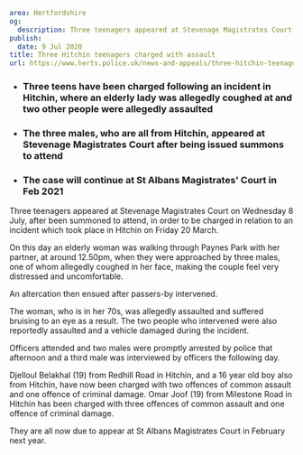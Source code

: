 ```yaml
area: Hertfordshire
og:
  description: Three teenagers appeared at Stevenage Magistrates Court on Wednesday 8 July, after been summoned to attend, in order to be charged in relation to an incident which took place in Hitchin on Friday 20 March.
publish:
  date: 9 Jul 2020
title: Three Hitchin teenagers charged with assault
url: https://www.herts.police.uk/news-and-appeals/three-hitchin-teenagers-charged-with-assault-0334G
```

* ### Three teens have been charged following an incident in Hitchin, where an elderly lady was allegedly coughed at and two other people were allegedly assaulted

 * ### The three males, who are all from Hitchin, appeared at Stevenage Magistrates Court after being issued summons to attend

 * ### The case will continue at St Albans Magistrates' Court in Feb 2021

Three teenagers appeared at Stevenage Magistrates Court on Wednesday 8 July, after been summoned to attend, in order to be charged in relation to an incident which took place in Hitchin on Friday 20 March.

On this day an elderly woman was walking through Paynes Park with her partner, at around 12.50pm, when they were approached by three males, one of whom allegedly coughed in her face, making the couple feel very distressed and uncomfortable.

An altercation then ensued after passers-by intervened.

The woman, who is in her 70s, was allegedly assaulted and suffered bruising to an eye as a result. The two people who intervened were also reportedly assaulted and a vehicle damaged during the incident.

Officers attended and two males were promptly arrested by police that afternoon and a third male was interviewed by officers the following day.

Djelloul Belakhal (19) from Redhill Road in Hitchin, and a 16 year old boy also from Hitchin, have now been charged with two offences of common assault and one offence of criminal damage. Omar Joof (19) from Milestone Road in Hitchin has been charged with three offences of common assault and one offence of criminal damage.

They are all now due to appear at St Albans Magistrates Court in February next year.
